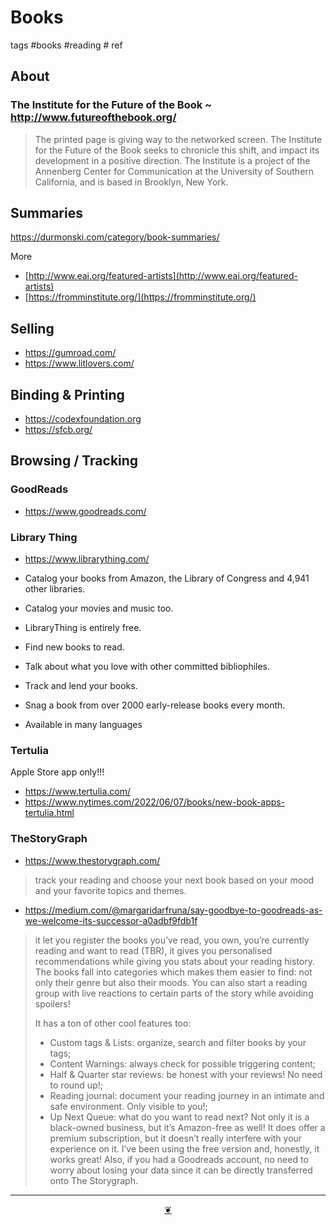 # Books

tags #books #reading # ref

## About

### The Institute for the Future of the Book ~ http://www.futureofthebook.org/

> The printed page is giving way to the networked screen. The Institute for the Future of the Book seeks to chronicle this shift, and impact its development in a positive direction. The Institute is a project of the Annenberg Center for Communication at the University of Southern California, and is based in Brooklyn, New York.


## Summaries

https://durmonski.com/category/book-summaries/


More

* [http://www.eai.org/featured-artists](http://www.eai.org/featured-artists)
* [https://fromminstitute.org/](https://fromminstitute.org/)


## Selling

* https://gumroad.com/
* https://www.litlovers.com/


## Binding & Printing

* https://codexfoundation.org
* https://sfcb.org/


## Browsing / Tracking

### GoodReads

* https://www.goodreads.com/


### Library Thing

* https://www.librarything.com/

* Catalog your books from Amazon, the Library of Congress and 4,941 other libraries.
* Catalog your movies and music too.
* LibraryThing is entirely free.
* Find new books to read.
* Talk about what you love with other committed bibliophiles.
* Track and lend your books.
* Snag a book from over 2000 early-release books every month.
* Available in many languages

### Tertulia

Apple Store app only!!!

* https://www.tertulia.com/
* https://www.nytimes.com/2022/06/07/books/new-book-apps-tertulia.html


### TheStoryGraph

* https://www.thestorygraph.com/
>track your reading and choose your next book based on your mood and your favorite topics and themes.
  * https://medium.com/@margaridarfruna/say-goodbye-to-goodreads-as-we-welcome-its-successor-a0adbf9fdb1f

>it let you register the books you’ve read, you own, you’re currently reading and want to read (TBR), it gives you personalised recommendations while giving you stats about your reading history. The books fall into categories which makes them easier to find: not only their genre but also their moods. You can also start a reading group with live reactions to certain parts of the story while avoiding spoilers!
>
>It has a ton of other cool features too:
>
>* Custom tags & Lists: organize, search and filter books by your tags;
>* Content Warnings: always check for possible triggering content;
>* Half & Quarter star reviews: be honest with your reviews! No need to round up!;
>* Reading journal: document your reading journey in an intimate and safe environment. Only visible to you!;
>* Up Next Queue: what do you want to read next?
>Not only it is a black-owned business, but it’s Amazon-free as well! It does offer a premium subscription, but it doesn’t really interfere with your experience on it. I’ve been using the free version and, honestly, it works great! Also, if you had a Goodreads account, no need to worry about losing your data since it can be directly transferred onto The Storygraph.


***

<center title="Hello! Click me to go up to the top" ><a class=aDingbat href=javascript:window.scrollTo(0,0);> ❦ </a></center>
